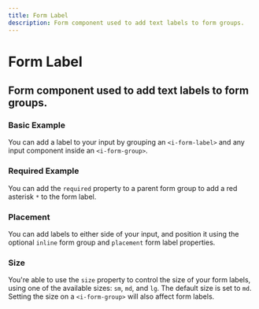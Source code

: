 ```yaml
---
title: Form Label
description: Form component used to add text labels to form groups. 
---
```


<script setup>
import * as examples from '../../../examples/forms/form-label'
</script>

# Form Label
## Form component used to add text labels to form groups. 

### Basic Example
You can add a label to your input by grouping an `<i-form-label>` and any input component inside an `<i-form-group>`. 

<example :component="examples.IFormLabelBasicExample" :html="examples.IFormLabelBasicExampleHTML" :js="examples.IFormLabelBasicExampleJS"></example>

### Required Example
You can add the `required` property to a parent form group to add a red asterisk `*` to the form label. 

<example :component="examples.IFormLabelRequiredExample" :html="examples.IFormLabelRequiredExampleHTML" :js="examples.IFormLabelRequiredExampleJS"></example>

### Placement
You can add labels to either side of your input, and position it using the optional `inline` form group and `placement` form label properties.

<example :component="examples.IFormLabelPlacementExample" :html="examples.IFormLabelPlacementExampleHTML" :js="examples.IFormLabelPlacementExampleJS"></example>

### Size
You're able to use the `size` property to control the size of your form labels, using one of the available sizes: `sm`, `md`, and `lg`. The default size is set to `md`. Setting the size on a `<i-form-group>` will also affect form labels.

<example :component="examples.IFormLabelSizeVariantsExample" :html="examples.IFormLabelSizeVariantsExampleHTML" :js="examples.IFormLabelSizeVariantsExampleJS"></example>
